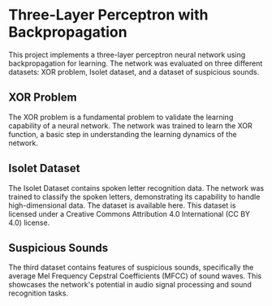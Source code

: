 # Three-Layer Perceptron with Backpropagation

This project implements a three-layer perceptron neural network using backpropagation for learning. The network was evaluated on three different datasets: XOR problem, Isolet dataset, and a dataset of suspicious sounds.

## XOR Problem

The XOR problem is a fundamental problem to validate the learning capability of a neural network. The network was trained to learn the XOR function, a basic step in understanding the learning dynamics of the network.

## Isolet Dataset

The Isolet Dataset contains spoken letter recognition data. The network was trained to classify the spoken letters, demonstrating its capability to handle high-dimensional data. The dataset is available here. This dataset is licensed under a Creative Commons Attribution 4.0 International (CC BY 4.0) license.

## Suspicious Sounds

The third dataset contains features of suspicious sounds, specifically the average Mel Frequency Cepstral Coefficients (MFCC) of sound waves. This showcases the network's potential in audio signal processing and sound recognition tasks.

